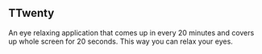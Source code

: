 ## TTwenty

An eye relaxing application that comes up in every 20 minutes and covers up whole screen for 20 seconds. This way you can relax your eyes.